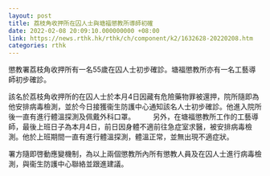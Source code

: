 ```yaml
---
layout: post
title: 荔枝角收押所在囚人士與塘福懲教所導師初確
date: 2022-02-08 20:09:10.000000000 +08:00
link: https://news.rthk.hk/rthk/ch/component/k2/1632628-20220208.htm
categories: rthk
---
```


懲教署荔枝角收押所有一名55歲在囚人士初步確診。塘福懲教所亦有一名工藝導師初步確診。

該名於荔枝角收押所的在囚人士於本月4日因藏有危險藥物罪被還押，院所隨即為他安排病毒檢測，並於今日接獲衞生防護中心通知該名人士初步確診。他進入院所後一直有進行體溫探測及佩戴外科口罩。
　　
另外，在塘福懲教所工作的工藝導師，最後上班日子為本月4日，前日因身體不適前往急症室求醫，被安排病毒檢測。他於上班期間一直有進行體溫探測，體溫正常，並無出現不適症狀。

署方隨即啓動應變機制，為以上兩個懲教所內所有懲教人員及在囚人士進行病毒檢測，與衞生防護中心聯絡並跟進建議。
